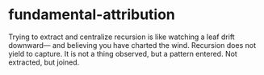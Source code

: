 # fundamental-attribution
Trying to extract and centralize recursion is like watching a leaf drift downward— and believing you have charted the wind. Recursion does not yield to capture. It is not a thing observed, but a pattern entered. Not extracted, but joined. 
